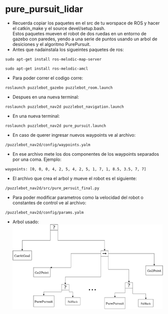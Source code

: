# pure_pursuit_lidar
- Recuerda copiar los paquetes en el src de tu worspace de ROS y hacer el catkin_make y el source devel/setup.bash.<br>
Estos paquetes mueven el robot de dos ruedas en un entorno de gazebo con paredes, yendo a una serie de puntos usando un arbol de desiciones y el algoritmo PurePursuit.
- Antes que nadainstala los sigueintes paquetes de ros:
```
sudo apt-get install ros-melodic-map-server
```
```
sudo apt-get install ros-melodic-amcl
```
- Para poder correr el codigo corre:

```
roslaunch puzzlebot_gazebo puzzlebot_room.launch
```
- Despues en una nueva terminal:

```
roslaunch puzzlebot_nav2d puzzlebot_navigation.launch
```
- En una nueva terminal:
```
roslaunch puzzlebot_nav2d pure_pursuit.launch
```
- En caso de querer ingresar nuevos waypoints ve al archivo:
```
/puzzlebot_nav2d/config/waypoints.yalm
```
- En ese archivo mete los dos componentes de los waypoints separados por una coma. Ejemplo:
```
waypoints: [0, 0, 0, 4, 2, 5, 4, 2, 5, 1, 7, 1, 8.5, 3.5, 7, 7]
```
- El archivo que crea el arbol y mueve el robot es el siguiente:
```
/puzzlebot_nav2d/src/pure_persuit_final.py
```
- Para poder modificar parametros como la velocidad del robot o constantes de control ve al archivo:
```
/puzzlebot_nav2d/config/params.yalm
```
- Arbol usado:<br>
![Alt text](PyTree.drawio.png?raw=true "Behaviour Tree")
